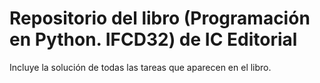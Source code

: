 # Repositorio del libro (Programación en Python. IFCD32) de IC Editorial

Incluye la solución de todas las tareas que aparecen en el libro.
